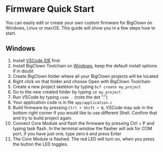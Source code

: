 # Firmware Quick Start

You can easily edit or create your own custom firmware for BigClown on Windows, Linux or macOS. This guide will show you in a few steps how to start.

## Windows

1. Install [VSCode IDE](https://code.visualstudio.com/) first
2. Install BigClown Toolchain on [Windows](toolchain-setup.md#setup-on-windows), keep the default install options if in doubt
3. Create BigClown folder where all your BigClown projects will be located
4. Right click on that folder and choose Open with BigClown Toolchain
5. Create a new project skeleton by typing `bcf create my_project`
6. Go to the new created folder by typing `cd my_project`
7. Run VSCode by typing `code .` \(note the dot "."\)
8. Your application code is in file `app/application.c`
9. Build firmware by pressing `Ctrl + Shift + B`, VSCode may ask in the bottom right corner if you would like to use different Shell. Confirm that and try to build project again.
10. Connect Core Module and flash the firmware by pressing Ctrl + P and typing task flash. In the terminal window the flasher will ask for COM port, if you have just one, type zero `0` and press Enter
11. The Core Module is flashed. The red LED will turn on, when you press the button the LED toggles.



